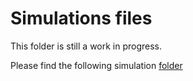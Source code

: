 # Simulations files

This folder is still a work in progress. 

Please find the following simulation [folder](http://169.237.38.120/0_random_clathrate_production)
